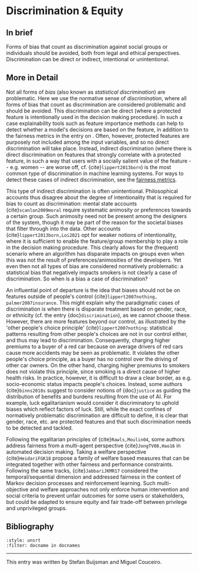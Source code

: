 # Discrimination & Equity

## In brief

Forms of bias that count as discrimination against social groups or individuals
should be avoided, both from legal and ethical perspectives. Discrimination can
be direct or indirect, intentional or unintentional.

## More in Detail

Not all forms of *bias* (also known as *statistical discrimination*) are
problematic. Here we use the normative sense of *discrimination*, where
all forms of bias that count as discrimination are considered
problematic and should be avoided. This discrimination can be direct
(where a protected feature is intentionally used in the decision making
procedure). In such a case explainability tools such as feature
importance methods can help to detect whether a model's decisions are
based on the feature, in addition to the fairness metrics in the entry
on . Often, however, protected features are purposely not included among
the input variables, and so no direct discrimination will take place.
Instead, indirect discrimination (where there is direct discrimination
on features that strongly correlate with a protected feature, in such a
way that users with a socially salient value of the feature -- e.g.
women -- are worse off, cf. {cite}`lippert2013born`) is the most common type
of discrimination in machine learning systems. For ways to detect these
cases of indirect discrimination, see the [fairness metrics](./fairness.md).

This type of indirect discrimination is often unintentional.
Philosophical accounts thus disagree about the degree of intentionality
that is required for bias to count as discrimination: mental state
accounts {cite}`scanlon2009moral` require systematic animosity or preferences
towards a certain group. Such animosity need not be present among the
designers of the system, though it may be part of the reason for the
societal biases that filter through into the data. Other accounts
{cite}`lippert2013born,Loi2021` opt for weaker notions of intentionality,
where it is sufficient to enable the feature/group membership to play a
role in the decision making procedure. This clearly allows for the
(frequent) scenario where an algorithm has disparate impacts on groups
even when this was not the result of preferences/animosities of the
developers. Yet even then not all types of bias are considered
normatively problematic: a statistical bias that negatively impacts
smokers is not clearly a case of discrimination. So when is a bias a
case of discrimination?

An influential point of departure is the idea that biases should not be
on features outside of people's control
{cite}`lippert2007nothing, palmer2007insurance`. This might explain why the
paradigmatic cases of discrimination is when there is disparate
treatment based on gender, race, or ethnicity (cf. the entry {doc}`discrimination`), as we
cannot choose these. However, there are more features beyond our
control, as illustrated by the 'other people's choice principle'
{cite}`lippert2007nothing`: statistical patterns resulting from other
people's choices are not in our control either, and thus may lead to
discrimination. Consequently, charging higher premiums to a buyer of a
red car because on average drivers of red cars cause more accidents may
be seen as problematic. It violates the other people's choice principle,
as a buyer has no control over the driving of other car owners. On the
other hand, charging higher premiums to smokers does not violate this
principle, since smoking is a direct cause of higher health risks. In
practice, however, it is difficult to draw a clear border, as e.g.
socio-economic status impacts people's choices. Instead, some authors
{cite}`binns2018s` suggest to consider notions of {doc}`justice` as guiding the distribution of benefits and burdens resulting from the
use of AI. For example, luck egalitarianism would consider it
discriminatory to uphold biases which reflect factors of luck. Still,
while the exact confines of normatively problematic discrimination are
difficult to define, it is clear that gender, race, etc. are protected
features and that such discrimination needs to be detected and tackled.

Following the egalitarian principles of {cite}`Rawls,Moulin04`, some
authors address fairness from a multi-agent perspective
{cite}`JongTV08,Hao16` in automated decision making. Taking a welfare
perspective {cite}`HeidariFGK18` propose a family of welfare based measures
that can be integrated together with other fairness and performance
constraints. Following the same tracks, {cite}`JabbariJKMR17` considered the
temporal/sequential dimension and addressed fairness in the context of
Markov decision processes and reinforcement learning. Such
multi-objective and welfare approaches not only enforce human
intervention and social criteria to prevent unfair outcomes for some
users or stakeholders, but could be adapted to ensure equity and fair
trade-off between privilege and unprivileged groups.



## Bibliography

```{bibliography}
:style: unsrt
:filter: docname in docnames
```

---

This entry was written by Stefan Buijsman and Miguel Couceiro.


